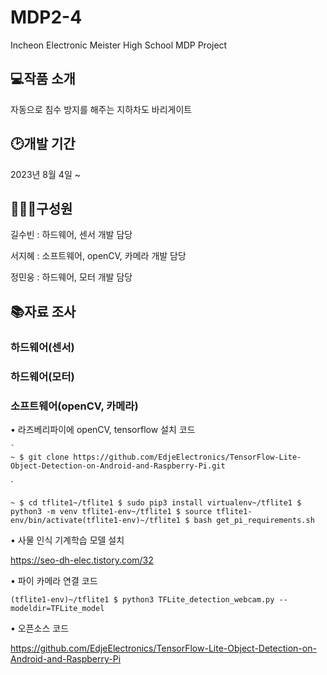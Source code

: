 # MDP2-4

Incheon Electronic Meister High School MDP Project

## 💻작품 소개

자동으로 침수 방지를 해주는 지하차도 바리게이트

## 🕑개발 기간

2023년 8월 4일 ~

## 👩‍👦‍👦구성원

길수빈 : 하드웨어, 센서 개발 담당

서지혜 : 소프트웨어, openCV, 카메라 개발 담당

정민웅 : 하드웨어, 모터 개발 담당

## 📚자료 조사

### 하드웨어(센서)

### 하드웨어(모터)

### 소프트웨어(openCV, 카메라)

• 라즈베리파이에 openCV, tensorflow 설치 코드

    `
    ~ $ git clone https://github.com/EdjeElectronics/TensorFlow-Lite-Object-Detection-on-Android-and-Raspberry-Pi.git
   `


   `
   ~ $ cd tflite1~/tflite1 $ sudo pip3 install virtualenv~/tflite1 $ python3 -m venv tflite1-env~/tflite1 $ source tflite1-env/bin/activate(tflite1-env)~/tflite1 $ bash get_pi_requirements.sh
   `
   
• 사물 인식 기계학습 모델 설치
   
   <https://seo-dh-elec.tistory.com/32>
   
• 파이 카메라 연결 코드

`
    (tflite1-env)~/tflite1 $ python3 TFLite_detection_webcam.py --modeldir=TFLite_model
`

• 오픈소스 코드
   
   <https://github.com/EdjeElectronics/TensorFlow-Lite-Object-Detection-on-Android-and-Raspberry-Pi>






